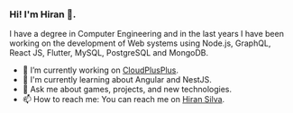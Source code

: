 ### Hi! I'm Hiran 👋. 

I have a degree in Computer Engineering and in the last years I have been working on the development of Web systems using Node.js, GraphQL, React JS, Flutter, MySQL, PostgreSQL and MongoDB.

- 🔭 I’m currently working on [CloudPlusPlus](https://cloudplusplus.nl/).
- 🌱 I'm currently learning about Angular and NestJS.
- 💬 Ask me about games, projects, and new technologies.
- 📫 How to reach me: You can reach me on [Hiran Silva](https://www.linkedin.com/in/hiran-silva-2a28baa4/).

<!--
**hbarbosa02/hbarbosa02** is a ✨ _special_ ✨ repository because its `README.md` (this file) appears on your GitHub profile.

Here are some ideas to get you started:

- 👯 I’m looking to collaborate on ...
- 🤔 I’m looking for help with ...
- 😄 Pronouns: ...
- ⚡ Fun fact: ...
-->
